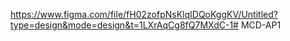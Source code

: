 https://www.figma.com/file/fH02zofpNsKlqIDQoKggKV/Untitled?type=design&mode=design&t=1LXrAqCg8fQ7MXdC-1# MCD-AP1
